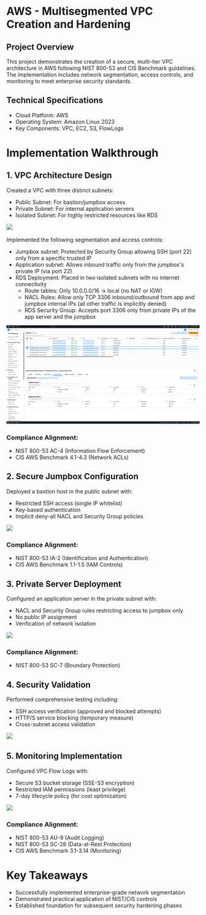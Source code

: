 # AWS - Multisegmented VPC Creation and Hardening

## Project Overview
This project demonstrates the creation of a secure, multi-tier VPC architecture in AWS following NIST 800-53 and CIS Benchmark guidelines. The implementation includes network segmentation, access controls, and monitoring to meet enterprise security standards.

## Technical Specifications
- Cloud Platform: AWS
- Operating System: Amazon Linux 2023
- Key Components: VPC, EC2, S3, FlowLogs

# Implementation Walkthrough

## 1. VPC Architecture Design
Created a VPC with three distinct subnets:
- Public Subnet: For bastion/jumpbox access
- Private Subnet: For internal application servers
- Isolated Subnet: For highly restricted resources like RDS

![](https://i.postimg.cc/jSkrmj39/01-Create-VPC-within-AWS-with-a-single-public-subnet-and-2-private-subnets.png)

Implemented the following segmentation and access controls:
- Jumpbox subnet: Protected by Security Group allowing SSH (port 22) only from a specific trusted IP
- Application subnet: Allows inbound traffic only from the jumpbox's private IP (via port 22)
- RDS Deployment: Placed in two isolated subnets with no internet connectivity
  - Route tables: Only 10.0.0.0/16 -> local (no NAT or IGW)
  - NACL Rules: Allow only TCP 3306 inbound/outbound from app and jumpbox internal IPs (all other traffic is implicitly denied)
  - RDS Security Group: Accepts port 3306 only from private IPs of the app server and the jumpbox

![](https://github.com/ChadVanHalen/Tech-Portfolio/blob/main/projects/AWS%20VPC%20Hardening%20NIST%20CIS%20Compliance/images/Step%201/16%20RDS%20Isolated%20Subnets%20NACLs.png)

### Compliance Alignment:
- NIST 800-53 AC-4 (Information Flow Enforcement)
- CIS AWS Benchmark 4.1-4.3 (Network ACLs)

## 2. Secure Jumpbox Configuration
Deployed a bastion host in the public subnet with:
- Restricted SSH access (single IP whitelist)
- Key-based authentication
- Implicit deny-all NACL and Security Group policies

![](https://i.postimg.cc/L5RdLghq/03-Creating-a-jumpbox-server-using-security-controls-to-only-allow-SSH-via-my-IP.png)

### Compliance Alignment:
- NIST 800-53 IA-2 (Identification and Authentication)
- CIS AWS Benchmark 1.1-1.5 (IAM Controls)

## 3. Private Server Deployment
Configured an application server in the private subnet with:
- NACL and Security Group rules restricting access to jumpbox only
- No public IP assignment
- Verification of network isolation

![](https://i.postimg.cc/1tDh8rRh/05-Creating-the-app-server-that-will-sit-in-the-private-subnet-only-accessible-by-the-jumpbox.png)

### Compliance Alignment:
- NIST 800-53 SC-7 (Boundary Protection)

## 4. Security Validation
Performed comprehensive testing including:
- SSH access verification (approved and blocked attempts)
- HTTP/S service blocking (temporary measure)
- Cross-subnet access validation

![](https://i.postimg.cc/25c2FcJJ/09-Checking-my-security-group-rule-by-using-a-VPN-to-change-my-public-IP.png)

## 5. Monitoring Implementation
Configured VPC Flow Logs with:
- Secure S3 bucket storage (SSE-S3 encryption)
- Restricted IAM permissions (least privilege)
- 7-day lifecycle policy (for cost optimization)

![](https://i.postimg.cc/261THdN5/12-Creating-an-S3-bucket-to-store-flow-logs-on-the-VPC.png)

### Compliance Alignment:
- NIST 800-53 AU-9 (Audit Logging)
- NIST 800-53 SC-28 (Data-at-Rest Protection)
- CIS AWS Benchmark 3.1-3.14 (Monitoring)

# Key Takeaways
- Successfully implemented enterprise-grade network segmentation
- Demonstrated practical application of NIST/CIS controls
- Established foundation for subsequent security hardening phases

